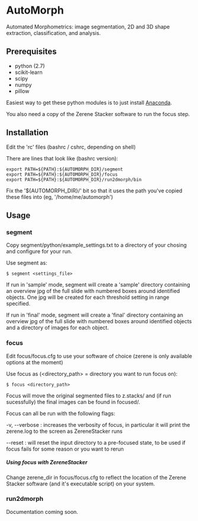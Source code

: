 AutoMorph
=========

Automated Morphometrics: image segmentation, 2D and 3D shape extraction, classification, and analysis.

Prerequisites
-------------

* python (2.7)
* scikit-learn
* scipy
* numpy
* pillow

Easiest way to get these python modules is to just install [Anaconda](https://www.continuum.io/downloads).

You also need a copy of the Zerene Stacker software to run the focus step.


Installation
------------

Edit the 'rc' files (bashrc / cshrc, depending on shell)

There are lines that look like (bashrc version):

    export PATH=${PATH}:${AUTOMORPH_DIR}/segment
    export PATH=${PATH}:${AUTOMORPH_DIR}/focus
    export PATH=${PATH}:${AUTOMORPH_DIR}/run2dmorph/bin

Fix the '${AUTOMORPH_DIR}/' bit so that it uses the path you've copied these files into (eg, '/home/me/automorph')


Usage
-----

### segment

Copy segment/python/example_settings.txt to a directory of your chosing and configure for your run.

Use segment as:

    $ segment <settings_file>

If run in 'sample' mode, segment will create a 'sample' directory containing an overview jpg of the full slide with numbered boxes around identified objects. One jpg will be created for each threshold setting in range specified.

If run in 'final' mode, segment will create a 'final' directory containing an overview jpg of the full slide with numbered boxes around identified objects and a directory of images for each object.


### focus

Edit focus/focus.cfg to use your software of choice (zerene is only available options at the moment)

Use focus as (<directory_path> = directory you want to run focus on):

    $ focus <directory_path>

Focus will move the original segmented files to z.stacks/ and (if run sucessfully) the final images can be found in focused/.

Focus can all be run with the following flags:

-v, --verbose : increases the verbosity of focus, in particular it will print the zerene.log to the screen as ZereneStacker runs

--reset : will reset the input directory to a pre-focused state, to be used if focus fails for some reason or you want to rerun

##### Using focus with ZereneStacker

Change zerene_dir in focus/focus.cfg to reflect the location of the Zerene Stacker software (and it's executable script) on your system.



### run2dmorph

Documentation coming soon.
